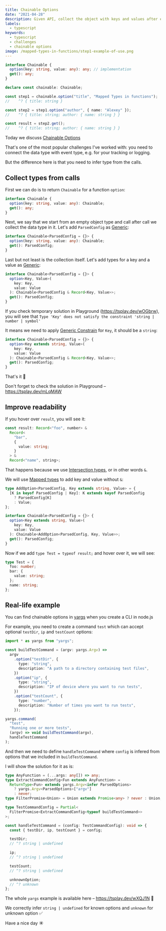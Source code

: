 ```yaml
---
title: Chainable Options
date: "2021-04-28"
description: Given API, collect the object with keys and values after each call
labels:
  - typescript
keywords:
  - typescript
  - challenges
  - chainable options
image: /mapped-types-in-functions/step1-example-of-use.png
---
```


```typescript title="Example of Chainable Options use"
interface Chainable {
  option(key: string, value: any): any; // implementation
  get(): any;
}

declare const chainable: Chainable;

const step1 = chainable.option("title", "Mapped Types in functions");
//    ^? { title: string }

const step2 = step1.option("author", { name: "Alexey" });
//    ^? { title: string; author: { name: string } }

const result = step2.get();
//    ^? { title: string; author: { name: string } }
```

Today we discuss [Chainable Options](https://github.com/type-challenges/type-challenges/blob/master/questions/12-medium-chainable-options/README.md)

That's one of the most popular challenges I've worked with: you need to connect the data type with event type, e.g. for your tracking or logging.

But the difference here is that you need to infer type from the calls.

## Collect types from calls

First we can do is to return `Chainable` for a function `option`:

```typescript title="Change ReturnType for option function"
interface Chainable {
  option(key: string, value: any): Chainable;
  get(): any;
}
```

Next, we say that we start from an empty object type and call after call we collect the data type in it. Let's add `ParsedConfig` as [Generic](https://www.typescriptlang.org/docs/handbook/2/generics.html):

```typescript title="Added generic type T"
interface Chainable<ParsedConfig = {}> {
  option(key: string, value: any): Chainable;
  get(): ParsedConfig;
}
```

Last but not least is the collection itself. Let's add types for a key and a value as [Generic](https://www.typescriptlang.org/docs/handbook/2/generics.html):

```typescript title="Add key and value for every option call"
interface Chainable<ParsedConfig = {}> {
  option<Key, Value>(
    key: Key,
    value: Value
  ): Chainable<ParsedConfig & Record<Key, Value>>;
  get(): ParsedConfig;
}
```

If you check temporary solution in Playground (https://tsplay.dev/wOGbrw), you will see that `Type 'Key' does not satisfy the constraint 'string | number | symbol'`

It means we need to apply [Generic Constrain](https://www.typescriptlang.org/docs/handbook/2/generics.html#generic-constraints) for `Key`, it should be a `string`:

```typescript title="Solution"
interface Chainable<ParsedConfig = {}> {
  option<Key extends string, Value>(
    key: Key,
    value: Value
  ): Chainable<ParsedConfig & Record<Key, Value>>;
  get(): ParsedConfig;
}
```

That's it 💪

Don't forget to check the solution in Playground – https://tsplay.dev/mLqMAW

## Improve readability

If you hover over `result`, you will see it:

```typescript title="Inferred type for result"
const result: Record<"foo", number> &
  Record<
    "bar",
    {
      value: string;
    }
  > &
  Record<"name", string>;
```

That happens because we use [Intersection types](https://www.typescriptlang.org/docs/handbook/2/objects.html#intersection-types), or in other words `&`.

We will use [Mapped types](https://www.typescriptlang.org/docs/handbook/2/mapped-types.html) to add key and value without `&`:

```typescript title="Hack with Flatten type"
type AddOption<ParsedConfig, Key extends string, Value> = {
  [K in keyof ParsedConfig | Key]: K extends keyof ParsedConfig
    ? ParsedConfig[K]
    : Value;
};

interface Chainable<ParsedConfig = {}> {
  option<Key extends string, Value>(
    key: Key,
    value: Value
  ): Chainable<AddOption<ParsedConfig, Key, Value>>;
  get(): ParsedConfig;
}
```

Now if we add `type Test = typeof result;` and hover over it, we will see:

```typescript title="Updated inferred type for result"
type Test = {
  foo: number;
  bar: {
    value: string;
  };
  name: string;
};
```

## Real-life example

You can find chainable options in [yargs](https://www.npmjs.com/package/yargs) when you create a CLI in node.js

For example, you need to create a command `test` which can accept optional `testDir`, `ip` and `testCount` options:

```typescript title="Test command which accepts 3 optional options"
import * as yargs from "yargs";

const buildTestCommand = (argv: yargs.Argv) =>
  argv
    .option("testDir", {
      type: "string",
      description: "A path to a directory containing test files",
    })
    .option("ip", {
      type: "string",
      description: "IP of device where you want to run tests",
    })
    .option("testCount", {
      type: "number",
      description: "Number of times you want to run tests",
    });

yargs.command(
  "test",
  "Running one or more tests",
  (argv) => void buildTestCommand(argv),
  handleTestCommand
);
```

And then we need to define `handleTestCommand` where `config` is infered from options that we included in `buildTestCommand`.

I will show the solution for it as is:

```typescript title="Infer command config out of build function"
type AnyFunction = (...args: any[]) => any;
type ExtractCommandConfig<Fun extends AnyFunction> =
  ReturnType<Fun> extends yargs.Argv<infer ParsedOptions>
    ? yargs.Argv<ParsedOptions>["argv"]
    : never;
type FilterPromise<Union> = Union extends Promise<any> ? never : Union;

type TestCommandConfig = Partial<
  FilterPromise<ExtractCommandConfig<typeof buildTestCommand>>
>;

const handleTestCommand = (config: TestCommandConfig): void => {
  const { testDir, ip, testCount } = config;

  testDir;
  // ^? string | undefined

  ip;
  // ^? string | undefined

  testCount;
  // ^? string | undefined

  unknownOption;
  // ^? unknown
};
```

The whole `yargs` example is available here – https://tsplay.dev/wXQJ1N 👏

We correctly infer `string | undefined` for known options and `unknown` for unknown option ✅

Have a nice day ☀️
